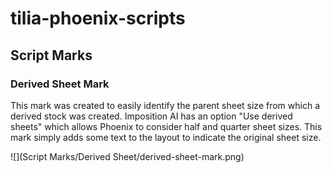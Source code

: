 # tilia-phoenix-scripts

## Script Marks

### Derived Sheet Mark
This mark was created to easily identify the parent sheet size from which a derived stock was created. Imposition AI has an option "Use derived sheets" which allows Phoenix to consider half and quarter sheet sizes. This mark simply adds some text to the layout to indicate the original sheet size.

![](Script Marks/Derived Sheet/derived-sheet-mark.png)